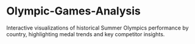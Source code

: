 # Olympic-Games-Analysis
Interactive visualizations of historical Summer Olympics performance by country, highlighting medal trends and key competitor insights.

